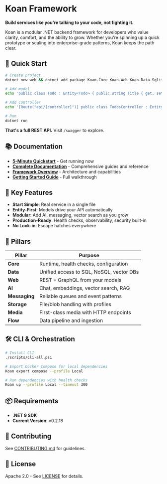 # Koan Framework

**Build services like you're talking to your code, not fighting it.**

Koan is a modular .NET backend framework for developers who value clarity, comfort, and the ability to grow. Whether you're spinning up a quick prototype or scaling into enterprise-grade patterns, Koan keeps the path clear.

## 🚀 Quick Start

```bash
# Create project
dotnet new web && dotnet add package Koan.Core Koan.Web Koan.Data.Sqlite

# Add model
echo 'public class Todo : Entity<Todo> { public string Title { get; set; } = ""; }' > Todo.cs

# Add controller  
echo '[Route("api/[controller]")] public class TodosController : EntityController<Todo> { }' > TodosController.cs

# Run
dotnet run
```

**That's a full REST API.** Visit `/swagger` to explore.

## 📚 Documentation

- **[5-Minute Quickstart](docs/quickstart.md)** - Get running now
- **[Complete Documentation](docs/)** - Comprehensive guides and reference
- **[Framework Overview](docs/reference/framework-overview.md)** - Architecture and capabilities
- **[Getting Started Guide](docs/reference/getting-started.md)** - Full walkthrough

## 🌱 Key Features

- **Start Simple**: Real service in a single file
- **Entity-First**: Models drive your API automatically  
- **Modular**: Add AI, messaging, vector search as you grow
- **Production-Ready**: Health checks, observability, security built-in
- **No Lock-in**: Escape hatches everywhere

## 🧱 Pillars

| Pillar | Purpose |
|--------|---------|
| **Core** | Runtime, health checks, configuration |
| **Data** | Unified access to SQL, NoSQL, vector DBs |
| **Web** | REST + GraphQL from your models |
| **AI** | Chat, embeddings, vector search, RAG |
| **Messaging** | Reliable queues and event patterns |
| **Storage** | File/blob handling with profiles |
| **Media** | First-class media with HTTP endpoints |
| **Flow** | Data pipeline and ingestion |

## 🛠️ CLI & Orchestration

```bash
# Install CLI
./scripts/cli-all.ps1

# Export Docker Compose for local dependencies
Koan export compose --profile Local

# Run dependencies with health checks
Koan up --profile Local --timeout 300
```

## 📦 Requirements

- **.NET 9 SDK**
- **Current Version**: v0.2.18

## 🤝 Contributing

See [CONTRIBUTING.md](CONTRIBUTING.md) for guidelines.

## 📄 License

Apache 2.0 - See [LICENSE](LICENSE) for details.
